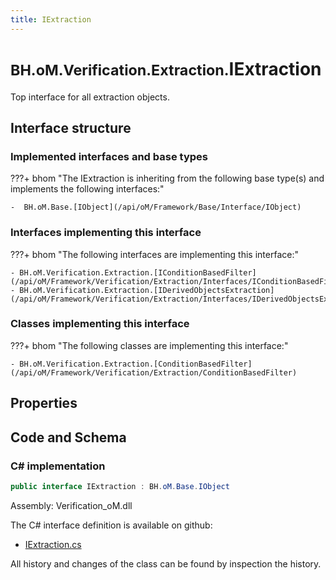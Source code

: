 ```yaml
---
title: IExtraction
---
```


# <small>BH.oM.Verification.Extraction.</small>**IExtraction**

Top interface for all extraction objects.

## Interface structure

### Implemented interfaces and base types

???+ bhom "The IExtraction is inheriting from the following base type(s) and implements the following interfaces:"

    -  BH.oM.Base.[IObject](/api/oM/Framework/Base/Interface/IObject)


### Interfaces implementing this interface

???+ bhom "The following interfaces are implementing this interface:"

    - BH.oM.Verification.Extraction.[IConditionBasedFilter](/api/oM/Framework/Verification/Extraction/Interfaces/IConditionBasedFilter)
    - BH.oM.Verification.Extraction.[IDerivedObjectsExtraction](/api/oM/Framework/Verification/Extraction/Interfaces/IDerivedObjectsExtraction)


### Classes implementing this interface

???+ bhom "The following classes are implementing this interface:"

    - BH.oM.Verification.Extraction.[ConditionBasedFilter](/api/oM/Framework/Verification/Extraction/ConditionBasedFilter)


## Properties

## Code and Schema

### C# implementation

``` C# title="C#"
public interface IExtraction : BH.oM.Base.IObject
```

Assembly: Verification_oM.dll

The C# interface definition is available on github:

- [IExtraction.cs](https://github.com/BHoM/BHoM/blob/develop/Verification_oM/Extraction\Interfaces\IExtraction.cs)

All history and changes of the class can be found by inspection the history.
